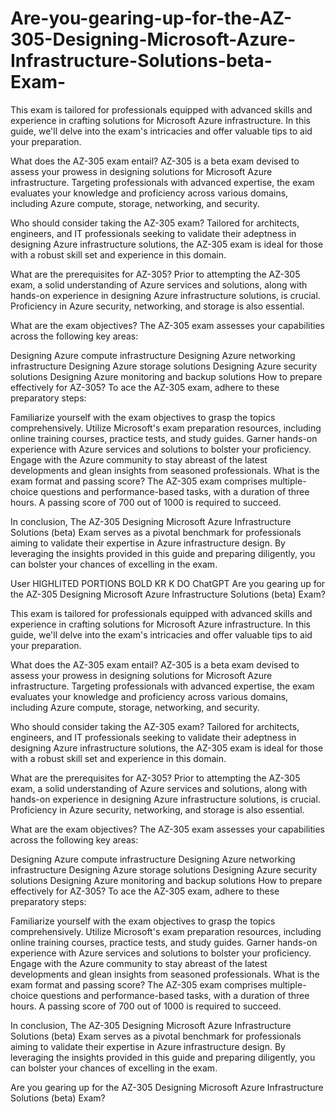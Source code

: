 # Are-you-gearing-up-for-the-AZ-305-Designing-Microsoft-Azure-Infrastructure-Solutions-beta-Exam-

This exam is tailored for professionals equipped with advanced skills and experience in crafting solutions for Microsoft Azure infrastructure. In this guide, we'll delve into the exam's intricacies and offer valuable tips to aid your preparation.

What does the AZ-305 exam entail?
AZ-305 is a beta exam devised to assess your prowess in designing solutions for Microsoft Azure infrastructure. Targeting professionals with advanced expertise, the exam evaluates your knowledge and proficiency across various domains, including Azure compute, storage, networking, and security.

Who should consider taking the AZ-305 exam?
Tailored for architects, engineers, and IT professionals seeking to validate their adeptness in designing Azure infrastructure solutions, the AZ-305 exam is ideal for those with a robust skill set and experience in this domain.

What are the prerequisites for AZ-305?
Prior to attempting the AZ-305 exam, a solid understanding of Azure services and solutions, along with hands-on experience in designing Azure infrastructure solutions, is crucial. Proficiency in Azure security, networking, and storage is also essential.

What are the exam objectives?
The AZ-305 exam assesses your capabilities across the following key areas:

Designing Azure compute infrastructure
Designing Azure networking infrastructure
Designing Azure storage solutions
Designing Azure security solutions
Designing Azure monitoring and backup solutions
How to prepare effectively for AZ-305?
To ace the AZ-305 exam, adhere to these preparatory steps:

Familiarize yourself with the exam objectives to grasp the topics comprehensively.
Utilize Microsoft's exam preparation resources, including online training courses, practice tests, and study guides.
Garner hands-on experience with Azure services and solutions to bolster your proficiency.
Engage with the Azure community to stay abreast of the latest developments and glean insights from seasoned professionals.
What is the exam format and passing score?
The AZ-305 exam comprises multiple-choice questions and performance-based tasks, with a duration of three hours. A passing score of 700 out of 1000 is required to succeed.

In conclusion,
The AZ-305 Designing Microsoft Azure Infrastructure Solutions (beta) Exam serves as a pivotal benchmark for professionals aiming to validate their expertise in Azure infrastructure design. By leveraging the insights provided in this guide and preparing diligently, you can bolster your chances of excelling in the exam.

User
HIGHLITED PORTIONS BOLD KR K DO 
ChatGPT
Are you gearing up for the AZ-305 Designing Microsoft Azure Infrastructure Solutions (beta) Exam?

This exam is tailored for professionals equipped with advanced skills and experience in crafting solutions for Microsoft Azure infrastructure. In this guide, we'll delve into the exam's intricacies and offer valuable tips to aid your preparation.

What does the AZ-305 exam entail?
AZ-305 is a beta exam devised to assess your prowess in designing solutions for Microsoft Azure infrastructure. Targeting professionals with advanced expertise, the exam evaluates your knowledge and proficiency across various domains, including Azure compute, storage, networking, and security.

Who should consider taking the AZ-305 exam?
Tailored for architects, engineers, and IT professionals seeking to validate their adeptness in designing Azure infrastructure solutions, the AZ-305 exam is ideal for those with a robust skill set and experience in this domain.

What are the prerequisites for AZ-305?
Prior to attempting the AZ-305 exam, a solid understanding of Azure services and solutions, along with hands-on experience in designing Azure infrastructure solutions, is crucial. Proficiency in Azure security, networking, and storage is also essential.

What are the exam objectives?
The AZ-305 exam assesses your capabilities across the following key areas:

Designing Azure compute infrastructure
Designing Azure networking infrastructure
Designing Azure storage solutions
Designing Azure security solutions
Designing Azure monitoring and backup solutions
How to prepare effectively for AZ-305?
To ace the AZ-305 exam, adhere to these preparatory steps:

Familiarize yourself with the exam objectives to grasp the topics comprehensively.
Utilize Microsoft's exam preparation resources, including online training courses, practice tests, and study guides.
Garner hands-on experience with Azure services and solutions to bolster your proficiency.
Engage with the Azure community to stay abreast of the latest developments and glean insights from seasoned professionals.
What is the exam format and passing score?
The AZ-305 exam comprises multiple-choice questions and performance-based tasks, with a duration of three hours. A passing score of 700 out of 1000 is required to succeed.

In conclusion,
The AZ-305 Designing Microsoft Azure Infrastructure Solutions (beta) Exam serves as a pivotal benchmark for professionals aiming to validate their expertise in Azure infrastructure design. By leveraging the insights provided in this guide and preparing diligently, you can bolster your chances of excelling in the exam.

Are you gearing up for the AZ-305 Designing Microsoft Azure Infrastructure Solutions (beta) Exam?
